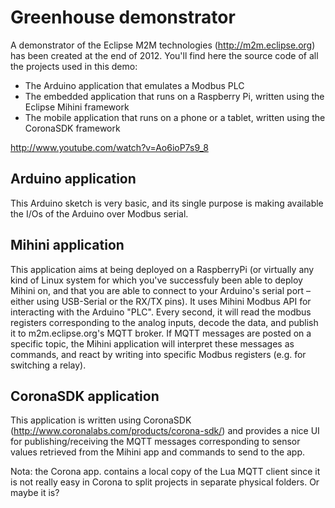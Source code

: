 # Greenhouse demonstrator #

A demonstrator of the Eclipse M2M technologies (http://m2m.eclipse.org) has been created at the end of 2012.
You'll find here the source code of all the projects used in this demo: 

* The Arduino application that emulates a Modbus PLC
* The embedded application that runs on a Raspberry Pi, written using the Eclipse Mihini framework 
* The mobile application that runs on a phone or a tablet, written using the CoronaSDK framework

http://www.youtube.com/watch?v=Ao6ioP7s9_8

## Arduino application ##

This Arduino sketch is very basic, and its single purpose is making available the I/Os of the Arduino over Modbus serial.

## Mihini application ##

This application aims at being deployed on a RaspberryPi (or virtually any kind of Linux system for which you've successfuly been able to deploy Mihini on, and that you are able to connect to your Arduino's serial port – either using USB-Serial or the RX/TX pins).
It uses Mihini Modbus API for interacting with the Arduino "PLC". Every second, it will read the modbus registers corresponding to the analog inputs, decode the data, and publish it to m2m.eclipse.org's MQTT broker. If MQTT messages are posted on a specific topic, the Mihini application will interpret these messages as commands, and react by writing into specific Modbus registers (e.g. for switching a relay).

## CoronaSDK application ##

This application is written using CoronaSDK (http://www.coronalabs.com/products/corona-sdk/) and provides a nice UI for publishing/receiving the MQTT messages corresponding to sensor values retrieved from the Mihini app and commands to send to the app.

Nota: the Corona app. contains a local copy of the Lua MQTT client since it is not really easy in Corona to split projects in separate physical folders. Or maybe it is?